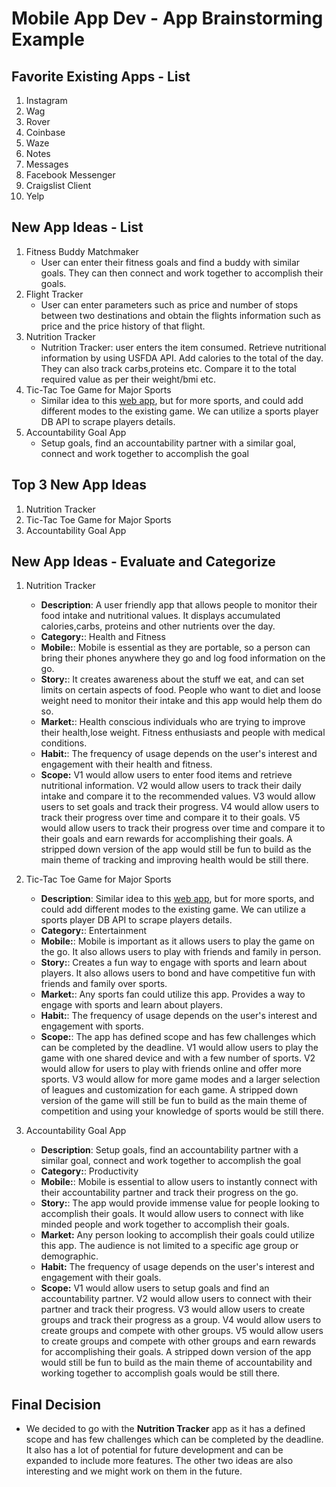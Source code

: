Mobile App Dev - App Brainstorming Example
===

## Favorite Existing Apps - List
1. Instagram
1. Wag
1. Rover
1. Coinbase
1. Waze
1. Notes
1. Messages
1. Facebook Messenger
1. Craigslist Client
1. Yelp



## New App Ideas - List
1. Fitness Buddy Matchmaker
    - User can enter their fitness goals and find a buddy with similar goals. They can then connect and work together to accomplish their goals.
3. Flight Tracker
    - User can enter parameters such as price and number of stops between two destinations and obtain the flights information such as price and the price history of that flight.
4. Nutrition Tracker
    - Nutrition Tracker: user enters the item consumed. Retrieve nutritional information by using USFDA API. Add calories to the total of the day. They can also track carbs,proteins etc. Compare it to the total required value as per their weight/bmi etc.
5. Tic-Tac Toe Game for Major Sports
    - Similar idea to this [web app](https://playfootball.games/footy-tic-tac-toe), but for more sports, and could add different modes to the existing game. We can utilize a sports player DB API to scrape players details.    
6. Accountability Goal App
    - Setup goals, find an accountability partner with a similar goal, connect and work together to accomplish the goal    

## Top 3 New App Ideas
1. Nutrition Tracker
2. Tic-Tac Toe Game for Major Sports
3. Accountability Goal App

## New App Ideas - Evaluate and Categorize
1. Nutrition Tracker
   - **Description**: A user friendly app that allows people to monitor their food intake and nutritional values. It displays accumulated calories,carbs, proteins and other nutrients over the day.
   - **Category:**: Health and Fitness
   - **Mobile:**: Mobile is essential as they are portable, so a person can bring their phones anywhere they go and log food information on the go. 
   - **Story:**: It creates awareness about the stuff we eat, and can set limits on certain aspects of food. People who want to diet and loose weight need to monitor their intake and this app would help them do so.
   - **Market:**: Health conscious individuals who are trying to improve their health,lose weight. Fitness enthusiasts and people with medical conditions.
   - **Habit:**: The frequency of usage depends on the user's interest and engagement with their health and fitness.
   - **Scope:** V1 would allow users to enter food items and retrieve nutritional information. V2 would allow users to track their daily intake and compare it to the recommended values. V3 would allow users to set goals and track their progress. V4 would allow users to track their progress over time and compare it to their goals. V5 would allow users to track their progress over time and compare it to their goals and earn rewards for accomplishing their goals. A stripped down version of the app would still be fun to build as the main theme of tracking and improving health would be still there.

2. Tic-Tac Toe Game for Major Sports
   - **Description**: Similar idea to this [web app](https://playfootball.games/footy-tic-tac-toe), but for more sports, and could add different modes to the existing game. We can utilize a sports player DB API to scrape players details.    
   - **Category:**: Entertainment
   - **Mobile:**: Mobile is important as it allows users to play the game on the go. It also allows users to play with friends and family in person.
   - **Story:**: Creates a fun way to engage with sports and learn about players. It also allows users to bond and have competitive fun  with friends and family over sports.
   - **Market:**: Any sports fan could utilize this app. Provides a way to engage with sports and learn about players. 
   - **Habit:**: The frequency of usage depends on the user's interest and engagement with sports.
   - **Scope:**: The app has defined scope and has few challenges which can be completed by the deadline. V1 would allow users to play the game with one shared device and with a few number of sports. V2 would allow for users to play with friends online and offer more sports. V3 would allow for more game modes and a larger selection of leagues and customization for each game. A stripped down version of the game will still be fun to build as the main theme of competition and using your knowledge of sports would be still there.

3. Accountability Goal App
   - **Description**: Setup goals, find an accountability partner with a similar goal, connect and work together to accomplish the goal
   - **Category:**: Productivity
   - **Mobile:**: Mobile is essential to allow users to instantly connect with their accountability partner and track their progress on the go.
   - **Story:**: The app would provide immense value for people looking to accomplish their goals. It would allow users to connect with like minded people and work together to accomplish their goals.
   - **Market:** Any person looking to accomplish their goals could utilize this app. The audience is not limited to a specific age group or demographic.
   - **Habit:**  The frequency of usage depends on the user's interest and engagement with their goals.
   - **Scope:** V1 would allow users to setup goals and find an accountability partner. V2 would allow users to connect with their partner and track their progress. V3 would allow users to create groups and track their progress as a group. V4 would allow users to create groups and compete with other groups. V5 would allow users to create groups and compete with other groups and earn rewards for accomplishing their goals. A stripped down version of the app would still be fun to build as the main theme of accountability and working together to accomplish goals would be still there.


## Final Decision
- We decided to go with the **Nutrition Tracker** app as it has a defined scope and has few challenges which can be completed by the deadline. It also has a lot of potential for future development and can be expanded to include more features. The other two ideas are also interesting and we might work on them in the future.